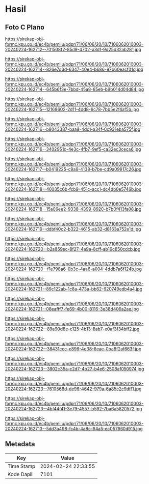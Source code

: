 # Hasil

## Foto C Plano

https://sirekap-obj-formc.kpu.go.id/ec4b/pemilu/pdpr/71/06/06/20/10/7106062010003-20240224-162712--701508f2-85d9-4702-a3d1-9d25d32ab281.jpg

https://sirekap-obj-formc.kpu.go.id/ec4b/pemilu/pdpr/71/06/06/20/10/7106062010003-20240224-162714--826e7d3d-6347-40e4-b686-97b60eacf01d.jpg

https://sirekap-obj-formc.kpu.go.id/ec4b/pemilu/pdpr/71/06/06/20/10/7106062010003-20240224-162714--645b6f3e-7bbd-45a8-85eb-b9b014d04d84.jpg

https://sirekap-obj-formc.kpu.go.id/ec4b/pemilu/pdpr/71/06/06/20/10/7106062010003-20240224-162715--12168602-2d11-4dd8-9c78-7bb5e2f4af5b.jpg

https://sirekap-obj-formc.kpu.go.id/ec4b/pemilu/pdpr/71/06/06/20/10/7106062010003-20240224-162716--b8043387-baa8-4dc1-a34f-0c931eba575f.jpg

https://sirekap-obj-formc.kpu.go.id/ec4b/pemilu/pdpr/71/06/06/20/10/7106062010003-20240224-162716--3402951c-4e3c-4fb7-9ef5-ca32ec3ceca6.jpg

https://sirekap-obj-formc.kpu.go.id/ec4b/pemilu/pdpr/71/06/06/20/10/7106062010003-20240224-162717--b0419225-c9a6-4138-b7be-cd9a09917c26.jpg

https://sirekap-obj-formc.kpu.go.id/ec4b/pemilu/pdpr/71/06/06/20/10/7106062010003-20240224-162718--40035c6b-fcb9-451c-acc1-dc4db0e5746b.jpg

https://sirekap-obj-formc.kpu.go.id/ec4b/pemilu/pdpr/71/06/06/20/10/7106062010003-20240224-162718--15a06ee2-9338-4399-8920-b7b0f413fa08.jpg

https://sirekap-obj-formc.kpu.go.id/ec4b/pemilu/pdpr/71/06/06/20/10/7106062010003-20240224-162719--ddbf40c2-b322-4615-ab32-d8163a752e1d.jpg

https://sirekap-obj-formc.kpu.go.id/ec4b/pemilu/pdpr/71/06/06/20/10/7106062010003-20240224-162720--b2a859ec-8f27-4a9a-8cff-ab16c850cdcb.jpg

https://sirekap-obj-formc.kpu.go.id/ec4b/pemilu/pdpr/71/06/06/20/10/7106062010003-20240224-162720--f1e798a6-0b3c-4aa6-a004-4ddb7a6f124b.jpg

https://sirekap-obj-formc.kpu.go.id/ec4b/pemilu/pdpr/71/06/06/20/10/7106062010003-20240224-162721--89c122ab-1c8a-473a-bb62-620749edb4a4.jpg

https://sirekap-obj-formc.kpu.go.id/ec4b/pemilu/pdpr/71/06/06/20/10/7106062010003-20240224-162721--08eafff7-fe69-4b00-8116-3e38d406a2ae.jpg

https://sirekap-obj-formc.kpu.go.id/ec4b/pemilu/pdpr/71/06/06/20/10/7106062010003-20240224-162722--89a90d8e-c125-4b13-8ab7-e0af3f34bff2.jpg

https://sirekap-obj-formc.kpu.go.id/ec4b/pemilu/pdpr/71/06/06/20/10/7106062010003-20240224-162722--38431ccc-e896-4e38-8eae-0ba8f2af663f.jpg

https://sirekap-obj-formc.kpu.go.id/ec4b/pemilu/pdpr/71/06/06/20/10/7106062010003-20240224-162723--3802c35a-c2d7-4b27-b4e6-2508af050974.jpg

https://sirekap-obj-formc.kpu.go.id/ec4b/pemilu/pdpr/71/06/06/20/10/7106062010003-20240224-162723--7610568d-de96-4642-979a-6a85c2c9dff1.jpg

https://sirekap-obj-formc.kpu.go.id/ec4b/pemilu/pdpr/71/06/06/20/10/7106062010003-20240224-162723--4bf44f41-3e79-4557-b592-7ba6a5820572.jpg

https://sirekap-obj-formc.kpu.go.id/ec4b/pemilu/pdpr/71/06/06/20/10/7106062010003-20240224-162713--5dd3a498-fc4b-4a8c-94a5-ec057960d915.jpg


## Metadata

| Key        | Value               |
| ---------- | ------------------- |
| Time Stamp | 2024-02-24 22:33:55 |
| Kode Dapil | 7101                |



